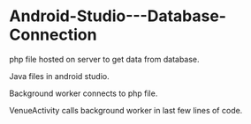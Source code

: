 # Android-Studio---Database-Connection

php file hosted on server to get data from database.

Java files in android studio.

Background worker connects to php file.

VenueActivity calls background worker in last few lines of code.
